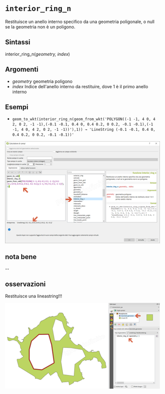 # `interior_ring_n`

Restituisce un anello interno specifico da una geometria poligonale, o null se la geometria non è un poligono.

## Sintassi

interior_ring_n(_geometry, index_)

## Argomenti

* _geometry_ geometria poligono
* _index_ Indice dell'anello interno da restituire, dove 1 è il primo anello interno

## Esempi

* `geom_to_wkt(interior_ring_n(geom_from_wkt('POLYGON((-1 -1, 4 0, 4 2, 0 2, -1 -1),(-0.1 -0.1, 0.4 0, 0.4 0.2, 0 0.2, -0.1 -0.1),(-1 -1, 4 0, 4 2, 0 2, -1 -1))'),1)) → 'LineString (-0.1 -0.1, 0.4 0, 0.4 0.2, 0 0.2, -0.1 -0.1))'`

![](/img/geometria/interior_ring_n/interior_ring_n1.png)

## nota bene

--

## osservazioni

Restituisce una lineastring!!!

![](/img/geometria/interior_ring_n/interior_ring_n2.png)

